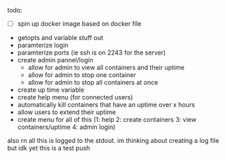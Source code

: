 todo:
- [ ] spin up docker image based on docker file
- getopts and variable stuff out
- paramterize login 
- paramterize ports (ie ssh is on 2243 for the server)
- create admin pannel/login
    - allow for admin to view all containers and their uptime
    - allow for admin to stop  one container
    - allow for admin to stop all containers at once
- create up time variable
- create help menu (for connected users)
- automatically kill containers that have an uptime over x hours
- allow users to extend their uptime
- create menu for all of this (1: help 2: create containers 3: view containers/uptime 4: admin login)

also rn all this is logged to the stdout. im thinking about creating a log file but idk yet
this is a test push
